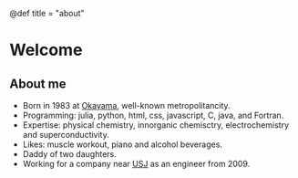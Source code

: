 @def title = "about"

# Welcome

## About me

- Born in 1983 at [Okayama](https://www.google.com/search?q=大都会岡山), well-known metropolitancity. 
- Programming: julia, python, html, css, javascript, C, java, and Fortran.
- Expertise: physical chemistry, innorganic chemisctry, electrochemistry and superconductivity.
- Likes: muscle workout, piano and alcohol beverages.
- Daddy of two daughters.
- Working for a company near [USJ](https://www.usj.co.jp/web/ja/jp) as an engineer from 2009.